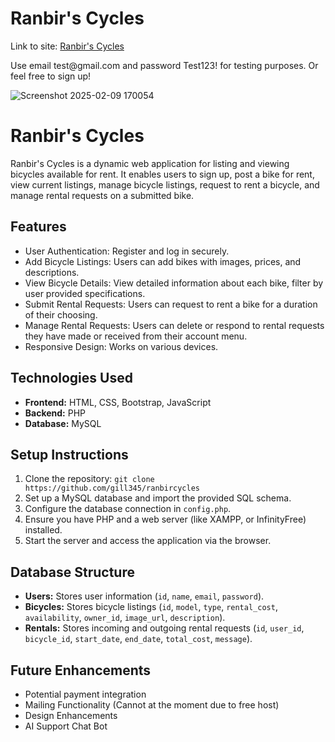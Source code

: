<h1>Ranbir's Cycles</h1>
Link to site: <a href="http://ranbircycles.ct.ws/index.php">Ranbir's Cycles</a> <p>Use email test@gmail.com and password Test123! for testing purposes. Or feel free to sign up!</p>

![Screenshot 2025-02-09 170054](https://github.com/user-attachments/assets/dcf69d2f-be06-4426-9202-daf358671d94)

# Ranbir's Cycles

Ranbir's Cycles is a dynamic web application for listing and viewing bicycles available for rent. It enables users to sign up, post a bike for rent, view current listings, manage bicycle listings, request to rent a bicycle, and manage rental requests on a submitted bike. 

## Features
- User Authentication: Register and log in securely.
- Add Bicycle Listings: Users can add bikes with images, prices, and descriptions.
- View Bicycle Details: View detailed information about each bike, filter by user provided specifications.
- Submit Rental Requests: Users can request to rent a bike for a duration of their choosing.
- Manage Rental Requests: Users can delete or respond to rental requests they have made or received from their account menu.
- Responsive Design: Works on various devices.

## Technologies Used
- **Frontend:** HTML, CSS, Bootstrap, JavaScript
- **Backend:** PHP
- **Database:** MySQL

## Setup Instructions
1. Clone the repository: `git clone https://github.com/gill345/ranbircycles`
2. Set up a MySQL database and import the provided SQL schema.
3. Configure the database connection in `config.php`.
4. Ensure you have PHP and a web server (like XAMPP, or InfinityFree) installed.
5. Start the server and access the application via the browser.

## Database Structure
- **Users:** Stores user information (`id`, `name`, `email`, `password`).
- **Bicycles:** Stores bicycle listings (`id`, `model`, `type`, `rental_cost`, `availability`, `owner_id`, `image_url`, `description`).
- **Rentals:** Stores incoming and outgoing rental requests (`id`, `user_id`, `bicycle_id`, `start_date`, `end_date`, `total_cost`, `message`).

## Future Enhancements
- Potential payment integration
- Mailing Functionality (Cannot at the moment due to free host)
- Design Enhancements
- AI Support Chat Bot






